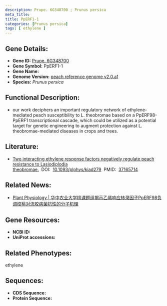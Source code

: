 ```yaml
---
description: Prupe. 6G348700 ; Prunus persica
meta_title:
title: PpERF1-1
categories: [Prunus persica]
tags: [ ethylene ]
---
```


## Gene Details:
- **Gene ID:**	[Prupe. 6G348700]()
- **Gene Symbol:** PpERF1-1
- **Gene Name:** 
- **Genome Version:** [peach reference genome v2.0.a1]()
- **Species:** *Prunus persica*

## Functional Description:
   - our work deciphers an important regulatory network of ethylene-mediated peach susceptibility to L. theobromae based on a PpERF98-PpERF1 transcriptional cascade, which could be utilized as a potential target for genetic engineering to augment protection against L. theobromae-mediated diseases in crops and trees.

## Literature:
   - [Two interacting ethylene response factors negatively regulate peach resistance to Lasiodiplodia theobromae.]( https://academic.oup.com/plphys/article/192/4/3134/7159814?login=true)&nbsp;&nbsp;DOI:&nbsp;&nbsp;[10.1093/plphys/kiad279](https://academic.oup.com/plphys/article/192/4/3134/7159814?login=true)&nbsp;&nbsp;PMID:&nbsp;&nbsp;[37165714](https://pubmed.ncbi.nlm.nih.gov/37165714/)

## Related News:
   - [Plant Physiology | 华中农业大学桃课题组揭示乙烯响应转录因子PpERF98负调控桃对流胶病菌抗性的分子机理](https://mp.weixin.qq.com/s/lbQNpHVU_dVdN4gsFAJqRg)

## Gene Resources:
- **NCBI ID:** [](https://www.ncbi.nlm.nih.gov/gene/?term=)
- **UniProt accessions:** [](https://www.uniprot.org/uniprotkb//entry)

## Related Phenotypes:
ethylene

## Sequences:
- **CDS Sequence:**
- **Protein Sequence:**
